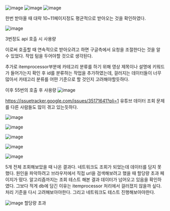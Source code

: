 ![image](https://sj-obsidian-bucket.s3.ap-northeast-2.amazonaws.com/7eba0e4bb644bf26b6d61a2b109760be.png)
![image](https://sj-obsidian-bucket.s3.ap-northeast-2.amazonaws.com/809e26a47fbfd81ce4143303f6981746.png)
![image](https://sj-obsidian-bucket.s3.ap-northeast-2.amazonaws.com/d139bcbe47f08ec4526cfac5ef555140.png)


한번 받아올 때 대략 10~11페이지정도 평균적으로 받아오는 것을 확인하였다.

![image](https://sj-obsidian-bucket.s3.ap-northeast-2.amazonaws.com/2d61510b435b04895f36c73adf3ee796.png)

3번정도 api 호출 시 사용량


이로써 호출할 때 연속적으로 받아오려고 하면 구글측에서 요청을 조절한다는 것을 알 수 있었다.
작업 텀을 두어야할 것으로 생각된다.

추가로 itemprocessor부분에 카테고리 분류를 하기 위해 영상 제목이나 설명에 키워드가 들어가는지 확인 후 id를 분류하는 작업을 추가하였는데, 걸러지는 데이터들이 너무 많아서 카테고리 분류를 어떤 기준으로 할 것인지 고려해야할듯하다.


이후 55번의 호출 후 사용량
![image](https://sj-obsidian-bucket.s3.ap-northeast-2.amazonaws.com/dc9b4def252ca175b09af0c6fb7939d0.png)


https://issuetracker.google.com/issues/35171641?pli=1
유튜브 데이터 조회 문제를 다른 사람들도 많이 겪고 있는듯하다.


![image](https://sj-obsidian-bucket.s3.ap-northeast-2.amazonaws.com/b75c3cbcafaa7fc0614805441d111aaf.png)

![image](https://sj-obsidian-bucket.s3.ap-northeast-2.amazonaws.com/9534a268c596fce75931c89ce8a19f83.png)

![image](https://sj-obsidian-bucket.s3.ap-northeast-2.amazonaws.com/dc0b896bbf1758b72dee99744dcf25d3.png)

![image](https://sj-obsidian-bucket.s3.ap-northeast-2.amazonaws.com/98c6349b18c7868d685960ce1c35ae66.png)


![image](https://sj-obsidian-bucket.s3.ap-northeast-2.amazonaws.com/50f03a7b9d4e56decb2cb2c13b0b1c2a.png)


5개 전체 조회해보았을 때 나온 결과다.
네트워크도 조회가 되었는데 데이터를 담지 못했다. 원인을 파악하려고 브라우저에서 직접 url을 검색해보려고 했을 때 할당량 초과 페이지가 떴다. 알고리즘까지는 조회 테스트 해본 결과 데이터가 넘어오고 있음을 확인하였다. 그보다 적게 db에 담긴 이유는 itemprocessor 처리에서 걸러졌지 않을까 싶다. 처리 기준을 다시 고려해보아야한다. 그리고 네트워크도 테스트 진행해보아야한다. 

![image](https://sj-obsidian-bucket.s3.ap-northeast-2.amazonaws.com/a11f7cb39c83bb883e3fda7e8523a6de.png)
할당량 초과
